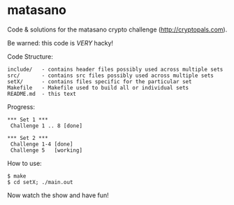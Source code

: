 matasano
========

Code &amp; solutions for the matasano crypto challenge (http://cryptopals.com).

Be warned: this code is _VERY_ hacky!

Code Structure:

    include/   - contains header files possibly used across multiple sets
    src/       - contains src files possibly used across multiple sets
    setX/      - contains files specific for the particular set
    Makefile   - Makefile used to build all or individual sets
    README.md  - this text

Progress:

    *** Set 1 ***
     Challenge 1 .. 8 [done]

    *** Set 2 ***
     Challenge 1-4 [done]
     Challenge 5   [working]

How to use:

    $ make
    $ cd setX; ./main.out

Now watch the show and have fun!
